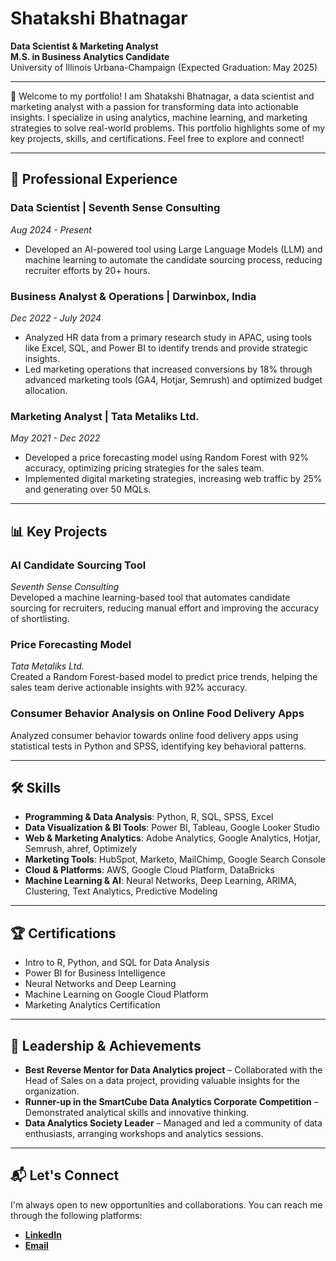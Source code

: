 # Shatakshi Bhatnagar

**Data Scientist & Marketing Analyst**  
**M.S. in Business Analytics Candidate**  
University of Illinois Urbana-Champaign (Expected Graduation: May 2025)

---

👋 Welcome to my portfolio! I am Shatakshi Bhatnagar, a data scientist and marketing analyst with a passion for transforming data into actionable insights. I specialize in using analytics, machine learning, and marketing strategies to solve real-world problems. This portfolio highlights some of my key projects, skills, and certifications. Feel free to explore and connect!

---

## 💼 Professional Experience

### **Data Scientist | Seventh Sense Consulting**  
*Aug 2024 - Present*  
- Developed an AI-powered tool using Large Language Models (LLM) and machine learning to automate the candidate sourcing process, reducing recruiter efforts by 20+ hours.

### **Business Analyst & Operations | Darwinbox, India**  
*Dec 2022 - July 2024*  
- Analyzed HR data from a primary research study in APAC, using tools like Excel, SQL, and Power BI to identify trends and provide strategic insights.  
- Led marketing operations that increased conversions by 18% through advanced marketing tools (GA4, Hotjar, Semrush) and optimized budget allocation.

### **Marketing Analyst | Tata Metaliks Ltd.**  
*May 2021 - Dec 2022*  
- Developed a price forecasting model using Random Forest with 92% accuracy, optimizing pricing strategies for the sales team.  
- Implemented digital marketing strategies, increasing web traffic by 25% and generating over 50 MQLs.

---

## 📊 Key Projects

### **AI Candidate Sourcing Tool**  
*Seventh Sense Consulting*  
Developed a machine learning-based tool that automates candidate sourcing for recruiters, reducing manual effort and improving the accuracy of shortlisting.

### **Price Forecasting Model**  
*Tata Metaliks Ltd.*  
Created a Random Forest-based model to predict price trends, helping the sales team derive actionable insights with 92% accuracy.

### **Consumer Behavior Analysis on Online Food Delivery Apps**  
Analyzed consumer behavior towards online food delivery apps using statistical tests in Python and SPSS, identifying key behavioral patterns.

---

## 🛠️ Skills

- **Programming & Data Analysis**: Python, R, SQL, SPSS, Excel
- **Data Visualization & BI Tools**: Power BI, Tableau, Google Looker Studio
- **Web & Marketing Analytics**: Adobe Analytics, Google Analytics, Hotjar, Semrush, ahref, Optimizely
- **Marketing Tools**: HubSpot, Marketo, MailChimp, Google Search Console
- **Cloud & Platforms**: AWS, Google Cloud Platform, DataBricks
- **Machine Learning & AI**: Neural Networks, Deep Learning, ARIMA, Clustering, Text Analytics, Predictive Modeling

---

## 🏆 Certifications

- Intro to R, Python, and SQL for Data Analysis
- Power BI for Business Intelligence
- Neural Networks and Deep Learning
- Machine Learning on Google Cloud Platform
- Marketing Analytics Certification

---

## 🌟 Leadership & Achievements

- **Best Reverse Mentor for Data Analytics project** – Collaborated with the Head of Sales on a data project, providing valuable insights for the organization.  
- **Runner-up in the SmartCube Data Analytics Corporate Competition** – Demonstrated analytical skills and innovative thinking.  
- **Data Analytics Society Leader** – Managed and led a community of data enthusiasts, arranging workshops and analytics sessions.

---

## 📬 Let's Connect

I'm always open to new opportunities and collaborations. You can reach me through the following platforms:

- **[LinkedIn](https://www.linkedin.com/in/shatakshibhatnagar/)**
- **[Email](mailto:sb99@illinois.edu)**
